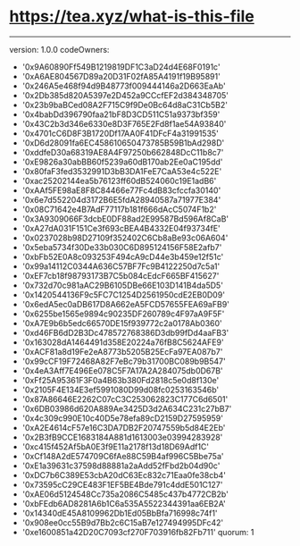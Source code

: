 # https://tea.xyz/what-is-this-file
---
version: 1.0.0
codeOwners:
  - '0x9A60890Ff549B1219819DF1C3aD24d4E68F0191c'
  - '0xA6AE804567D89a20D31F02fA85A4191f19B95891'
  - '0x246A5e468f94d9B48773f009444146a2D663EaAb'
  - '0x2Db385d820A5397e2D452a9CCcfEF2d384348705'
  - '0x23b9baBCed08A2F715C9f9De0Bc64d8aC31Cb5B2'
  - '0x4babDd396790faa21bF8D3CD511C51a9373bf359'
  - '0x43C2b3d346e6330e8D3F765E2Fd8f1ae54A93840'
  - '0x4701cC6D8F3B1720Df17AA0F41DFcF4a31991535'
  - '0xD6d28091fa6EC458610650473785B59B1bAd298D'
  - '0xddfeD30a68319AE8A4F97250b662848DcC11b8c7'
  - '0xE9826a30abBB60f5239a60dB170ab2Ee0aC195dd'
  - '0x80faF3fed3532991D3bB3DA1FeE7CaA53e4c522E'
  - '0xac25202144ea5b76123ff60dB524060c19E1adB6'
  - '0xAAf5FE98aE8F8C84466e77Fc4dB83cfccfa30140'
  - '0x6e7d552204d3172B6E5fdA28940587a71977E384'
  - '0x08C71642e4B7AdF77117b181f666dAcC5074F1b2'
  - '0x3A9309066F3dcbE0DF88ad2E99587Bd596Af8CaB'
  - '0xA27dA031F151Ce3f693cBEA4B4332E04f93734fE'
  - '0x0237028b98D27109f352402C6Cb8aBe93c06A604'
  - '0x5eba5734f30De33b030C6D895124156F58E2afb7'
  - '0xbFb52E0A8c093253F494cA9cD44e3b459e12f51c'
  - '0x99a14112C0344A636C57BF7Fc9B4122250d7c5a1'
  - '0xEF7cb18f98793173B7C5b084cEdcF665BF415627'
  - '0x732d70c981aAC29B6105DBe66E103D141B4da5D5'
  - '0x1420544136F9c5FC7C1254D2561950cdE2EB0D09'
  - '0x6edA5ec0aDB617D8A662eA5FCD57655FEA69aFB9'
  - '0x6255be1565e9894c90235DF260789c4F97aA9F5F'
  - '0xA7E9b6b5edc66570DE15f939772c2a0178Ab0360'
  - '0xd46FB6dD2B3Dc478572768386D3db99fDd4aaFB3'
  - '0x163028dA1464491d358E20224a76fB8C5624AFE9'
  - '0xACF81a8d19Fe2eA8773b5205B25EcFa97EA087b7'
  - '0x99cCF19F72468A82F7eBc79b31700BC089b9B547'
  - '0x4eA3Aff7E496Ee078C5F7A17A2A284075db0D67B'
  - '0xFf25A95361F3F0a4B63b380Fd2818c5e0d8f130e'
  - '0x2105F4E134E3ef5991080D99d08fc0253163546b'
  - '0x87A86646E2262C07cC3C253062823C177C6d6501'
  - '0x6DB03986d620A889Ae3425D3d2A634C231c27bB7'
  - '0x4c309c990E10c40D5e78efa89cD2159D27595959'
  - '0xA2E4614cF57e16C3DA7DB2F20747559b5d84E2Eb'
  - '0x2B3fB9CCE1683184A881d1613003e03994283928'
  - '0xc415f452Af5bA0E3f9E11a2178f13d18D69Adf1C'
  - '0xCf148A2dE574709C6fAe88C59B4af996C5Bbe75a'
  - '0xE1a39631c37598d88881a2aAdd52fFbd2b04d90c'
  - '0xDC7b6C389E53cbA20dC63Ec832c71Eaa0fe38cb4'
  - '0x73595cC29CE483F1EF5BE4Bde791c4ddE501C127'
  - '0xAE06d5124548Cc735a2086C5485c437b4772CB2b'
  - '0xbFEdb6AD8281A6b1C6a535A5522344391aa6EB2A'
  - '0x14340dE45A8109962Db1Ed05BbBfa716998c74f1'
  - '0x908ee0cc55B9d7Bb2c6C15aB7e127494995DFc42'
  - '0xe1600851a42D20C7093cf270F703916fb82Fb711'
quorum: 1
